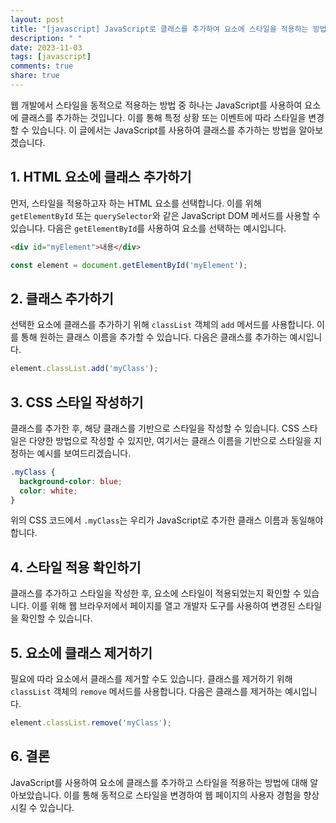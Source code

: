 ```yaml
---
layout: post
title: "[javascript] JavaScript로 클래스를 추가하여 요소에 스타일을 적용하는 방법"
description: " "
date: 2023-11-03
tags: [javascript]
comments: true
share: true
---
```


웹 개발에서 스타일을 동적으로 적용하는 방법 중 하나는 JavaScript를 사용하여 요소에 클래스를 추가하는 것입니다. 이를 통해 특정 상황 또는 이벤트에 따라 스타일을 변경할 수 있습니다. 이 글에서는 JavaScript를 사용하여 클래스를 추가하는 방법을 알아보겠습니다.

## 1. HTML 요소에 클래스 추가하기

먼저, 스타일을 적용하고자 하는 HTML 요소를 선택합니다. 이를 위해 `getElementById` 또는 `querySelector`와 같은 JavaScript DOM 메서드를 사용할 수 있습니다. 다음은 `getElementById`를 사용하여 요소를 선택하는 예시입니다.

```html
<div id="myElement">내용</div>
```

```javascript
const element = document.getElementById('myElement');
```

## 2. 클래스 추가하기

선택한 요소에 클래스를 추가하기 위해 `classList` 객체의 `add` 메서드를 사용합니다. 이를 통해 원하는 클래스 이름을 추가할 수 있습니다. 다음은 클래스를 추가하는 예시입니다.

```javascript
element.classList.add('myClass');
```

## 3. CSS 스타일 작성하기

클래스를 추가한 후, 해당 클래스를 기반으로 스타일을 작성할 수 있습니다. CSS 스타일은 다양한 방법으로 작성할 수 있지만, 여기서는 클래스 이름을 기반으로 스타일을 지정하는 예시를 보여드리겠습니다.

```css
.myClass {
  background-color: blue;
  color: white;
}
```

위의 CSS 코드에서 `.myClass`는 우리가 JavaScript로 추가한 클래스 이름과 동일해야 합니다.

## 4. 스타일 적용 확인하기

클래스를 추가하고 스타일을 작성한 후, 요소에 스타일이 적용되었는지 확인할 수 있습니다. 이를 위해 웹 브라우저에서 페이지를 열고 개발자 도구를 사용하여 변경된 스타일을 확인할 수 있습니다.

## 5. 요소에 클래스 제거하기

필요에 따라 요소에서 클래스를 제거할 수도 있습니다. 클래스를 제거하기 위해 `classList` 객체의 `remove` 메서드를 사용합니다. 다음은 클래스를 제거하는 예시입니다.

```javascript
element.classList.remove('myClass');
```

## 6. 결론

JavaScript를 사용하여 요소에 클래스를 추가하고 스타일을 적용하는 방법에 대해 알아보았습니다. 이를 통해 동적으로 스타일을 변경하여 웹 페이지의 사용자 경험을 향상시킬 수 있습니다.